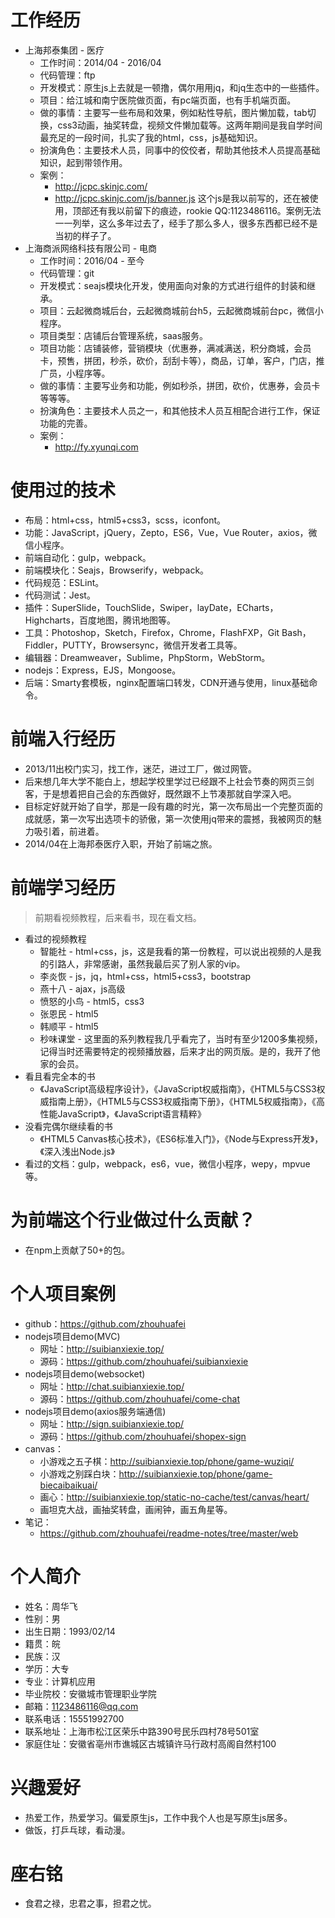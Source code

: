 # 工作经历
* 上海邦泰集团 - 医疗
    - 工作时间：2014/04 - 2016/04
    - 代码管理：ftp
    - 开发模式：原生js上去就是一顿撸，偶尔用用jq，和jq生态中的一些插件。
    - 项目：给江城和南宁医院做页面，有pc端页面，也有手机端页面。
    - 做的事情：主要写一些布局和效果，例如粘性导航，图片懒加载，tab切换，css3动画，抽奖转盘，视频文件懒加载等。这两年期间是我自学时间最充足的一段时间，扎实了我的html，css，js基础知识。
    - 扮演角色：主要技术人员，同事中的佼佼者，帮助其他技术人员提高基础知识，起到带领作用。
    - 案例：
        - http://jcpc.skinjc.com/
        - http://jcpc.skinjc.com/js/banner.js 这个js是我以前写的，还在被使用，顶部还有我以前留下的痕迹，rookie QQ:1123486116。案例无法一一列举，这么多年过去了，经手了那么多人，很多东西都已经不是当初的样子了。
* 上海商派网络科技有限公司 - 电商
    - 工作时间：2016/04 - 至今
    - 代码管理：git
    - 开发模式：seajs模块化开发，使用面向对象的方式进行组件的封装和继承。
    - 项目：云起微商城后台，云起微商城前台h5，云起微商城前台pc，微信小程序。
    - 项目类型：店铺后台管理系统，saas服务。
    - 项目功能：店铺装修，营销模块（优惠券，满减满送，积分商城，会员卡，预售，拼团，秒杀，砍价，刮刮卡等），商品，订单，客户，门店，推广员，小程序等。
    - 做的事情：主要写业务和功能，例如秒杀，拼团，砍价，优惠券，会员卡等等等。
    - 扮演角色：主要技术人员之一，和其他技术人员互相配合进行工作，保证功能的完善。
    - 案例：
        - http://fy.xyunqi.com

# 使用过的技术
* 布局：html+css，html5+css3，scss，iconfont。
* 功能：JavaScript，jQuery，Zepto，ES6，Vue，Vue Router，axios，微信小程序。
* 前端自动化：gulp，webpack。
* 前端模块化：Seajs，Browserify，webpack。
* 代码规范：ESLint。
* 代码测试：Jest。
* 插件：SuperSlide，TouchSlide，Swiper，layDate，ECharts，Highcharts，百度地图，腾讯地图等。
* 工具：Photoshop，Sketch，Firefox，Chrome，FlashFXP，Git Bash，Fiddler，PUTTY，Browsersync，微信开发者工具等。
* 编辑器：Dreamweaver，Sublime，PhpStorm，WebStorm。
* nodejs：Express，EJS，Mongoose。
* 后端：Smarty套模板，nginx配置端口转发，CDN开通与使用，linux基础命令。

# 前端入行经历
* 2013/11出校门实习，找工作，迷茫，进过工厂，做过网管。
* 后来想几年大学不能白上，想起学校里学过已经跟不上社会节奏的网页三剑客，于是想着把自己会的东西做好，既然跟不上节凑那就自学深入吧。
* 目标定好就开始了自学，那是一段有趣的时光，第一次布局出一个完整页面的成就感，第一次写出选项卡的骄傲，第一次使用jq带来的震撼，我被网页的魅力吸引着，前进着。
* 2014/04在上海邦泰医疗入职，开始了前端之旅。

# 前端学习经历
> 前期看视频教程，后来看书，现在看文档。
* 看过的视频教程
    - 智能社 - html+css，js，这是我看的第一份教程，可以说出视频的人是我的引路人，非常感谢，虽然我最后买了别人家的vip。
    - 李炎恢 - js，jq，html+css，html5+css3，bootstrap
    - 燕十八 - ajax，js高级
    - 愤怒的小鸟 - html5，css3
    - 张恩民 - html5
    - 韩顺平 - html5
    - 秒味课堂 - 这里面的系列教程我几乎看完了，当时有至少1200多集视频，记得当时还需要特定的视频播放器，后来才出的网页版。是的，我开了他家的会员。
* 看且看完全本的书
    - 《JavaScript高级程序设计》，《JavaScript权威指南》，《HTML5与CSS3权威指南上册》，《HTML5与CSS3权威指南下册》，《HTML5权威指南》，《高性能JavaScript》，《JavaScript语言精粹》
* 没看完偶尔继续看的书
    - 《HTML5 Canvas核心技术》，《ES6标准入门》，《Node与Express开发》，《深入浅出Node.js》
* 看过的文档：gulp，webpack，es6，vue，微信小程序，wepy，mpvue等。

# 为前端这个行业做过什么贡献？
* 在npm上贡献了50+的包。

# 个人项目案例
* github：https://github.com/zhouhuafei
* nodejs项目demo(MVC)
    - 网址：http://suibianxiexie.top/
    - 源码：https://github.com/zhouhuafei/suibianxiexie
* nodejs项目demo(websocket)
    - 网址：http://chat.suibianxiexie.top/
    - 源码：https://github.com/zhouhuafei/come-chat
* nodejs项目demo(axios服务端通信)
    - 网址：http://sign.suibianxiexie.top/
    - 源码：https://github.com/zhouhuafei/shopex-sign
* canvas：
    - 小游戏之五子棋：http://suibianxiexie.top/phone/game-wuziqi/
    - 小游戏之别踩白块：http://suibianxiexie.top/phone/game-biecaibaikuai/
    - 画心：http://suibianxiexie.top/static-no-cache/test/canvas/heart/
    - 画坦克大战，画抽奖转盘，画闹钟，画五角星等。
* 笔记：
    - https://github.com/zhouhuafei/readme-notes/tree/master/web

# 个人简介
* 姓名：周华飞
* 性别：男
* 出生日期：1993/02/14
* 籍贯：皖
* 民族：汉
* 学历：大专
* 专业：计算机应用
* 毕业院校：安徽城市管理职业学院
* 邮箱：1123486116@qq.com
* 联系电话：15551992700
* 联系地址：上海市松江区荣乐中路390号民乐四村78号501室
* 家庭住址：安徽省亳州市谯城区古城镇许马行政村高阁自然村100

# 兴趣爱好
* 热爱工作，热爱学习。偏爱原生js，工作中我个人也是写原生js居多。
* 做饭，打乒乓球，看动漫。

# 座右铭
* 食君之禄，忠君之事，担君之忧。
